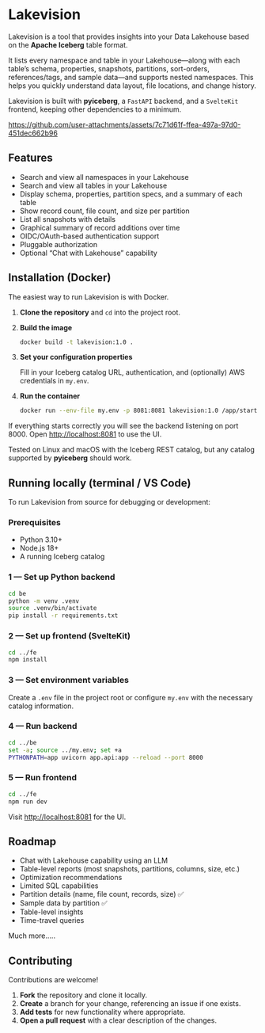 # Lakevision

Lakevision is a tool that provides insights into your Data Lakehouse based on the **Apache Iceberg** table format.

It lists every namespace and table in your Lakehouse—along with each table’s schema, properties, snapshots, partitions, sort-orders, references/tags, and sample data—and supports nested namespaces. This helps you quickly understand data layout, file locations, and change history.

Lakevision is built with **pyiceberg**, a `FastAPI` backend, and a `SvelteKit` frontend, keeping other dependencies to a minimum.

https://github.com/user-attachments/assets/7c71d61f-ffea-497a-97d0-451dec662b96

## Features

* Search and view all namespaces in your Lakehouse
* Search and view all tables in your Lakehouse
* Display schema, properties, partition specs, and a summary of each table
* Show record count, file count, and size per partition
* List all snapshots with details
* Graphical summary of record additions over time
* OIDC/OAuth-based authentication support
* Pluggable authorization
* Optional “Chat with Lakehouse” capability

## Installation (Docker)

The easiest way to run Lakevision is with Docker.

1. **Clone the repository** and `cd` into the project root.

2. **Build the image**

   ```bash
   docker build -t lakevision:1.0 .
   ```

3. **Set your configuration properties**

   Fill in your Iceberg catalog URL, authentication, and (optionally) AWS credentials in `my.env`.

4. **Run the container**

   ```bash
   docker run --env-file my.env -p 8081:8081 lakevision:1.0 /app/start.sh
   ```

If everything starts correctly you will see the backend listening on port 8000. Open [http://localhost:8081](http://localhost:8081) to use the UI.

Tested on Linux and macOS with the Iceberg REST catalog, but any catalog supported by **pyiceberg** should work.

## Running locally (terminal / VS Code)

To run Lakevision from source for debugging or development:

### Prerequisites

* Python 3.10+
* Node.js 18+
* A running Iceberg catalog

### 1 — Set up Python backend

```bash
cd be
python -m venv .venv
source .venv/bin/activate
pip install -r requirements.txt
```

### 2 — Set up frontend (SvelteKit)

```bash
cd ../fe
npm install
```

### 3 — Set environment variables

Create a `.env` file in the project root or configure `my.env` with the necessary catalog information.

### 4 — Run backend

```bash
cd ../be
set -a; source ../my.env; set +a
PYTHONPATH=app uvicorn app.api:app --reload --port 8000
```

### 5 — Run frontend

```bash
cd ../fe
npm run dev
```

Visit [http://localhost:8081](http://localhost:8081) for the UI.

## Roadmap

* Chat with Lakehouse capability using an LLM
* Table-level reports (most snapshots, partitions, columns, size, etc.)
* Optimization recommendations
* Limited SQL capabilities
* Partition details (name, file count, records, size) ✅
* Sample data by partition ✅
* Table-level insights
* Time-travel queries

Much more.....

## Contributing

Contributions are welcome!

1. **Fork** the repository and clone it locally.
2. **Create** a branch for your change, referencing an issue if one exists.
3. **Add tests** for new functionality where appropriate.
4. **Open a pull request** with a clear description of the changes.
